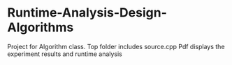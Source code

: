 # Runtime-Analysis-Design-Algorithms
Project for Algorithm class.
Top folder includes source.cpp
Pdf displays the experiment results and runtime analysis
